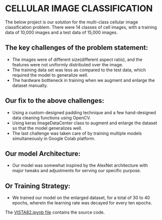# CELLULAR IMAGE CLASSIFICATION


The below project is our solution for the multi-class cellular image classification problem. There were 14 classes of cell images, with a training data of 10,000 images and a test data of 15,000 images.

The key challenges of the problem statement:
--------------------------------------------
* The images were of different size(different aspect ratio), and the features were not uniformly distributed over the image.
* The training data set was less as compared to the test data, which required the model to generalize well.
* The hardware bottleneck in training when we augment and enlarge the dataset manually.

Our fix to the above challenges:
-------------------------------- 
* Using a custom-designed padding technique and a few hand-designed data cleaning functions using OpenCV.
* Using keras ImageDataCenter class to augment and enlarge the dataset so that the model generalizes well.
* The last challenge was taken care of by training multiple models simultaneously in Google Colab platform.

Our model Architecture:
-----------------------
* Our model was somewhat inspired by the AlexNet architecture with major tweaks and adjustments for serving our specific purpose.

Or Training Strategy:
---------------------
* We trained our model on the enlarged dataset, for a total of 30 to 40 epochs, wherein the learning rate was decayed for every ten epochs.

The [VISTA82.ipynb file](https://github.com/nishantkr18/Vista-Codefest-2k19/blob/master/VISTA82.ipynb) contains the source code.
